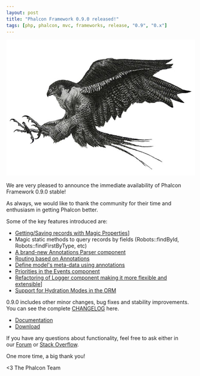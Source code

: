 ```yaml
---
layout: post
title: "Phalcon Framework 0.9.0 released!"
tags: [php, phalcon, mvc, frameworks, release, "0.9", "0.x"]
---
```


![image](/assets/files/2013-02-05-phalcon-logo.jpg)

We are very pleased to announce the immediate availability of Phalcon Framework 0.9.0 stable!

As always, we would like to thank the community for their time and enthusiasm in getting Phalcon better.

Some of the key features introduced are:

- [Getting/Saving records with Magic Properties](https://docs.phalconphp.com/en/latest/reference/models.html#storing-related-records)]
- Magic static methods to query records by fields (Robots::findById, Robots::findFirstByType, etc)
- [A brand-new Annotations Parser component](https://docs.phalconphp.com/en/latest/reference/annotations.html)
- [Routing based on Annotations](https://docs.phalconphp.com/en/latest/reference/routing.html#annotations-router)
- [Define model's meta-data using annotations](https://docs.phalconphp.com/en/latest/reference/models.html#annotations-strategy)
- [Priorities in the Events component](https://docs.phalconphp.com/en/latest/reference/events.html#listener-priorities)
- [Refactoring of Logger component making it more flexible and extensible](https://docs.phalconphp.com/en/latest/reference/logging.html)]
- [Support for Hydration Modes in the ORM](https://docs.phalconphp.com/en/latest/reference/models.html#hydration-modes)

0.9.0 includes other minor changes, bug fixes and stability improvements. You can see the complete [CHANGELOG](https://github.com/phalcon/cphalcon/blob/0.9.0/CHANGELOG) here.

- [Documentation](https://docs.phalconphp.com/en/latest/)
- [Download](https://phalconphp.com/download)

If you have any questions about functionality, feel free to ask either in our [Forum](https://forum.phalconphp.com/) or [Stack Overflow](http://stackoverflow.com/questions/tagged/phalcon).

One more time, a big thank you!


<3 The Phalcon Team

